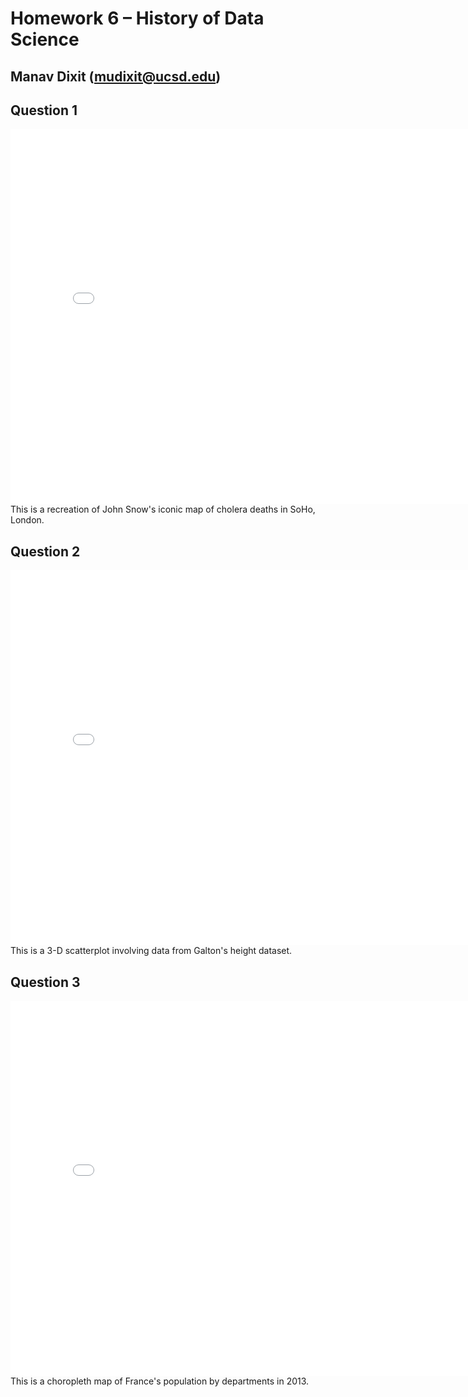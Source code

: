 # Homework 6 – History of Data Science
## Manav Dixit (mudixit@ucsd.edu)

## Question 1
<iframe src='snow-map.html' width=800 height=600 frameBorder=0></iframe>
This is a recreation of John Snow's iconic map of cholera deaths in SoHo, London.

## Question 2
<iframe src='galton-fig.html' width=800 height=600 frameBorder=0></iframe>
This is a 3-D scatterplot involving data from Galton's height dataset.

## Question 3
<iframe src='france-fig.html' width=800 height=600 frameBorder=0></iframe>
This is a choropleth map of France's population by departments in 2013.
